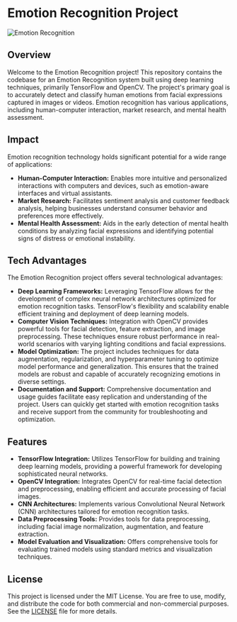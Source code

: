 # Emotion Recognition Project

![Emotion Recognition](https://your_image_url_here)

## Overview
Welcome to the Emotion Recognition project! This repository contains the codebase for an Emotion Recognition system built using deep learning techniques, primarily TensorFlow and OpenCV. The project's primary goal is to accurately detect and classify human emotions from facial expressions captured in images or videos. Emotion recognition has various applications, including human-computer interaction, market research, and mental health assessment.

## Impact
Emotion recognition technology holds significant potential for a wide range of applications:
- **Human-Computer Interaction:** Enables more intuitive and personalized interactions with computers and devices, such as emotion-aware interfaces and virtual assistants.
- **Market Research:** Facilitates sentiment analysis and customer feedback analysis, helping businesses understand consumer behavior and preferences more effectively.
- **Mental Health Assessment:** Aids in the early detection of mental health conditions by analyzing facial expressions and identifying potential signs of distress or emotional instability.

## Tech Advantages
The Emotion Recognition project offers several technological advantages:
- **Deep Learning Frameworks:** Leveraging TensorFlow allows for the development of complex neural network architectures optimized for emotion recognition tasks. TensorFlow's flexibility and scalability enable efficient training and deployment of deep learning models.
- **Computer Vision Techniques:** Integration with OpenCV provides powerful tools for facial detection, feature extraction, and image preprocessing. These techniques ensure robust performance in real-world scenarios with varying lighting conditions and facial expressions.
- **Model Optimization:** The project includes techniques for data augmentation, regularization, and hyperparameter tuning to optimize model performance and generalization. This ensures that the trained models are robust and capable of accurately recognizing emotions in diverse settings.
- **Documentation and Support:** Comprehensive documentation and usage guides facilitate easy replication and understanding of the project. Users can quickly get started with emotion recognition tasks and receive support from the community for troubleshooting and optimization.

## Features
- **TensorFlow Integration:** Utilizes TensorFlow for building and training deep learning models, providing a powerful framework for developing sophisticated neural networks.
- **OpenCV Integration:** Integrates OpenCV for real-time facial detection and preprocessing, enabling efficient and accurate processing of facial images.
- **CNN Architectures:** Implements various Convolutional Neural Network (CNN) architectures tailored for emotion recognition tasks.
- **Data Preprocessing Tools:** Provides tools for data preprocessing, including facial image normalization, augmentation, and feature extraction.
- **Model Evaluation and Visualization:** Offers comprehensive tools for evaluating trained models using standard metrics and visualization techniques.

## License
This project is licensed under the MIT License. You are free to use, modify, and distribute the code for both commercial and non-commercial purposes. See the [LICENSE](LICENSE) file for more details.
